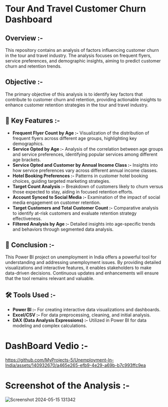 # Tour And Travel Customer Churn Dashboard

## **Overview :-**

This repository contains an analysis of factors influencing customer churn in the tour and travel industry. The analysis focuses on frequent flyers, service preferences, and demographic insights, aiming to predict customer churn and retention trends.

## **Objective :-**

The primary objective of this analysis is to identify key factors that contribute to customer churn and retention, providing actionable insights to enhance customer retention strategies in the tour and travel industry.


## 📌 Key Features :-

- **Frequent Flyer Count by Age :-** Visualization of the distribution of frequent flyers across different age groups, highlighting key demographics.
- **Service Opted by Age :-** Analysis of the correlation between age groups and service preferences, identifying popular services among different age brackets.
- **Service Opted and Customer by Annual Income Class :-** Insights into how service preferences vary across different annual income classes.
- **Hotel Booking Preferences :-** Patterns in customer hotel booking choices, guiding targeted marketing strategies.
- **Target Count Analysis :-** Breakdown of customers likely to churn versus those expected to stay, aiding in focused retention efforts.
- **Account Synced to Social Media :-** Examination of the impact of social media engagement on customer retention.
- **Target Customers and Total Customer Count :-** Comparative analysis to identify at-risk customers and evaluate retention strategy effectiveness.
- **Filtered Analysis by Age :-** Detailed insights into age-specific trends and behaviors through segmented data analysis.



## 📌 Conclusion :-

This Power BI project on unemployment in India offers a powerful tool for understanding and addressing unemployment issues. By providing detailed visualizations and interactive features, it enables stakeholders to make data-driven decisions. Continuous updates and enhancements will ensure that the tool remains relevant and valuable.

## 🛠️ Tools Used :-

- **Power BI :-** For creating interactive data visualizations and dashboards.
- **Excel/CSV :-** For data preprocessing, cleaning, and initial analysis.
- **DAX (Data Analysis Expressions) :-** Utilized in Power BI for data modeling and complex calculations.

# DashBoard Vedio :-
https://github.com/MyProjects-5/Unemployment-In-India/assets/140932670/a465e265-efb9-4e29-a69b-b7c993ffc9ea

# Screenshot of the Analysis :-
![Screenshot 2024-05-15 131342](https://github.com/MyProjects-5/Unemployment-In-India/assets/140932670/b921fed7-6f6f-41b4-a98e-90e8496a3497)


